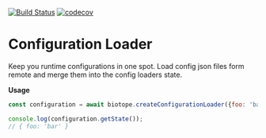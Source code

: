 [![Build Status](https://travis-ci.org/biotope/biotope-configuration.svg?branch=master)](https://travis-ci.org/biotope/biotope-configuration)
[![codecov](https://codecov.io/gh/biotope/biotope-configuration/branch/master/graph/badge.svg)](https://codecov.io/gh/biotope/biotope-configuration)

# Configuration Loader
Keep you runtime configurations in one spot. Load config json files form remote and merge them into the config loaders state.

**Usage**
```javascript
const configuration = await biotope.createConfigurationLoader({foo: 'bar'})

console.log(configuration.getState());
// { foo: 'bar' }
```



